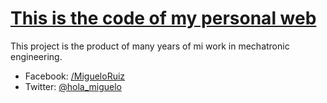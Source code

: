 # [This is the code of my personal web](migueloruiz.com)

This project is the product of many years of mi work in mechatronic engineering.

* Facebook: [/MigueloRuiz](https://www.facebook.com/miguelo.ruiz)
* Twitter: [@hola_miguelo](https://twitter.com/hola_miguelo)


